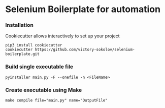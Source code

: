 # Selenium Boilerplate for automation

### Installation

Cookiecutter allows interactively to set up your project
```code
pip3 install cookiecutter
cookiecutter https://github.com/victory-sokolov/selenium-boilerplate.git
```

### Build single executable file 

```
pyinstaller main.py -F --onefile -n <FileName>
```

### Create executable using Make
```
make compile file="main.py" name="OutputFile"
```
